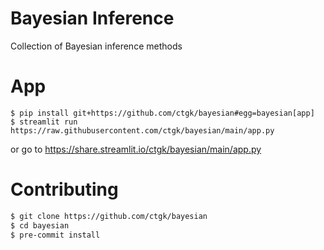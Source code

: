 # Bayesian Inference

Collection of Bayesian inference methods

# App

```
$ pip install git+https://github.com/ctgk/bayesian#egg=bayesian[app]
$ streamlit run https://raw.githubusercontent.com/ctgk/bayesian/main/app.py
```

or go to <https://share.streamlit.io/ctgk/bayesian/main/app.py>

# Contributing

```bash
$ git clone https://github.com/ctgk/bayesian
$ cd bayesian
$ pre-commit install
```

